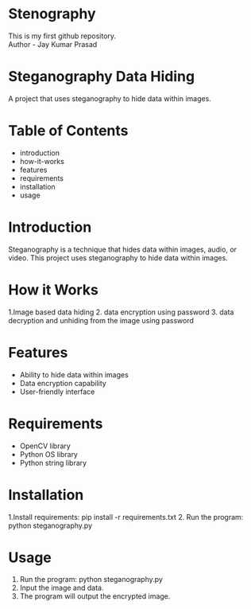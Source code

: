 # Stenography
This is my first github repository.
<br>
Author - Jay Kumar Prasad

# Steganography Data Hiding

A project that uses steganography to hide data within images.

# Table of Contents
- introduction
- how-it-works
- features
- requirements
- installation
- usage

# Introduction
Steganography is a technique that hides data within images, audio, or video. This project uses steganography to hide data within images.

# How it Works

1.Image based data hiding 
2. data encryption using password
3. data decryption and unhiding from the image using password

# Features
- Ability to hide data within images
- Data encryption capability
- User-friendly interface

# Requirements
- OpenCV library
- Python OS library
- Python string library


# Installation
1.Install requirements: pip install -r requirements.txt
2. Run the program: python steganography.py

# Usage
1. Run the program: python steganography.py
2. Input the image and data.
3. The program will output the encrypted image.
